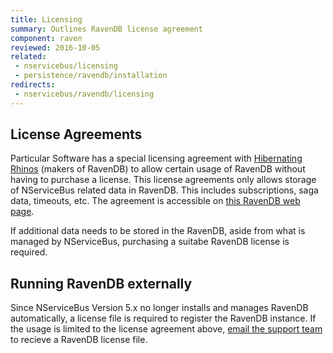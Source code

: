 ```yaml
---
title: Licensing
summary: Outlines RavenDB license agreement
component: raven
reviewed: 2016-10-05
related:
 - nservicebus/licensing
 - persistence/ravendb/installation
redirects:
 - nservicebus/ravendb/licensing
---
```


## License Agreements

Particular Software has a special licensing agreement with [Hibernating Rhinos](https://hibernatingrhinos.com/) (makers of RavenDB) to allow certain usage of RavenDB without having to purchase a license. This license agreements only allows storage of NServiceBus related data in RavenDB. This includes subscriptions, saga data, timeouts, etc. The agreement is accessible on [this RavenDB web page](https://ravendb.net/nservicebus-and-ravendb).

If additional data needs to be stored in the RavenDB, aside from what is managed by NServiceBus, purchasing a suitabe RavenDB license is required.


## Running RavenDB externally

Since NServiceBus Version 5.x no longer installs and manages RavenDB automatically, a license file is required to register the RavenDB instance. If the usage is limited to the license agreement above, [email the support team](mailto://support@particular.net) to recieve a RavenDB license file. 
